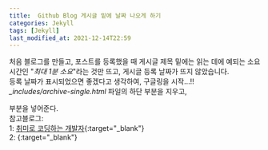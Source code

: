 ```yaml
---
title:  Github Blog 게시글 밑에 날짜 나오게 하기
categories: Jekyll
tags: [Jekyll]
last_modified_at: 2021-12-14T22:59
---
```

처음 블로그를 만들고, 포스트를 등록했을 때 게시글 제목 밑에는 읽는 데에 예되는 소요시간인 "*최대 1분 소요*"라는 것만 뜨고, 게시글 등록 날짜가 뜨지 않았습니다.  
등록 날짜가 표시되었으면 좋겠다고 생각하여, 구글링을 시작...!!  
*_includes/archive-single.html* 파일의 하단 부분을 지우고,  

부분을 넣어준다.  
참고블로그:  
1: [취미로 코딩하는 개발자](https://devinlife.com/howto%20github%20pages/github-pages-settings/){:target="_blank"}  
2: [](){:target="_blank"}
